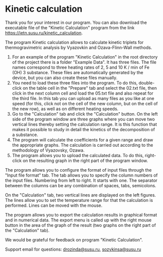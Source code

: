 # Kinetic calculation

Thank you for your interest in our program.
You can also download the executable file of the "Kinetic Calculation" program from the link https://ietn.susu.ru/kinetic_calculation.

The program Kinetic calculation allows to calculate kinetic triplets for thermogravimetric analysis by Vyazovkin and Ozava-Flinn-Wall methods.

1. For an example of the program "Kinetic Calculation" in the root directory of the project there is a folder "Example Data".
It has three files. The file names correspond to three heating rates of 2, 5 and 10 K / min of Fe (OH) 3 substance.
These files are automatically generated by the device, but you can also create these files manually.
2. You need to load these three files into the program. To do this, double-click on the table cell in the "Prepare"
tab and select the 02.txt file, then click in the next column cell and load the 05.txt file and also repeat for the third file. 
In this tab you can upload as many files as you like at one speed (for this, click not on the cell of the new column, 
but on the cell of the new row), as well as on different heating speeds.
3. Go to the "Calculation" tab and click the "Calculation" button. On the left side of the program window are three graphs 
where you can move two vertical lines thereby setting the calculation range. It is this function that makes it possible 
to study in detail the kinetics of the decomposition of a substance.
4. The program will calculate the coefficients for a given range and draw the appropriate graphs. The calculation is carried 
out according to the methodology of Vyazovsky, Ozawa.
5. The program allows you to upload the calculated data. To do this, right-click on the resulting graph in the right part 
of the program window.

The program allows you to configure the format of input files through the "Input file format" tab. The tab allows you to specify the column 
numbers of the input files. Numbering from left to right. It starts with one. The separator between the columns can 
be any combination of spaces, tabs, semicolons.

On the "Calculation" tab, two vertical lines are displayed on the left figures. The lines allow you to set the temperature range for that 
the calculation is performed. Lines can be moved with the mouse.

The program allows you to export the calculation results in graphical format and in numerical data.
The export menu is called up with the right mouse button in the area of ​​the graph of the result 
(two graphs on the right part of the "Calculation" tab).


We would be grateful for feedback on program "Kinetic Calculation".

Support email for questions: drozinda@susu.ru, sozykinsa@susu.ru 
